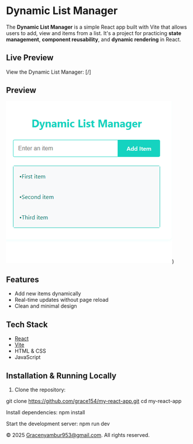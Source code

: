 #  Dynamic List Manager

The **Dynamic List Manager** is a simple React app built with Vite that allows users to add, view and items from a list.
It's a project for practicing **state management**, **component reusability**, and **dynamic rendering** in React.

## Live Preview
View the Dynamic List Manager:
[/] 

## Preview
![Preview](https://github.com/grace154/my-react-app/blob/main/dynamic%20list%20management.PNG?raw=true)) 

## Features
- Add new items dynamically
- Real-time updates without page reload
- Clean and minimal design
## Tech Stack
- [React](https://reactjs.org/)
- [Vite](https://vitejs.dev/)
- HTML & CSS
- JavaScript
  
## Installation & Running Locally
1. Clone the repository:

git clone https://github.com/grace154/my-react-app.git
cd my-react-app

Install dependencies:
npm install

Start the development server:
npm run dev

© 2025 Gracenyambur953@gmail.com. All rights reserved.



